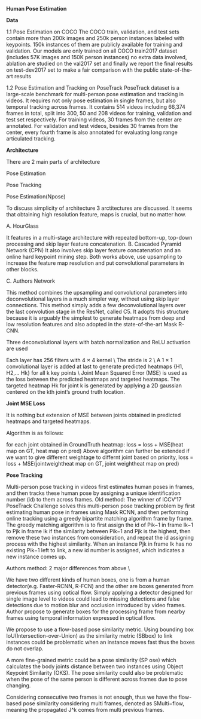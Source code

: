 
**Human Pose Estimation**

**Data**

1.1 Pose Estimation on COCO The COCO train, validation, and test sets contain more than 200k images and 250k person instances labeled with keypoints. 150k instances of them are publicly available for training and validation. Our models are only trained on all COCO train2017 dataset (includes 57K images and 150K person instances) no extra data involved, ablation are studied on the val2017 set and finally we report the final results on test-dev2017 set to make a fair comparison with the public state-of-the-art results


1.2 Pose Estimation and Tracking on PoseTrack PoseTrack dataset is a large-scale benchmark for multi-person pose estimation and tracking in videos. It requires not only pose estimation in single frames, but also temporal tracking across frames. It contains 514 videos including 66,374 frames in total, split into 300, 50 and 208 videos for training, validation and test set respectively. For training videos, 30 frames from the center are annotated. For validation and test videos, besides 30 frames from the center, every fourth frame is also annotated for evaluating long range articulated tracking.



**Architecture**

There are 2 main parts of architecture

Pose Estimation

Pose Tracking

Pose Estimation(Npose)

To discuss simplicity of architecture 3 arctitectures are discussed. It seems that obtaining high resolution feature, maps is crucial, but no matter how.

A. HourGlass

It features in a multi-stage architecture with repeated bottom-up, top-down processing and skip layer feature concatenation. B. Cascaded Pyramid Network (CPN)
It also involves skip layer feature concatenation and an online hard keypoint mining step. Both works above, use upsampling to increase the feature map resolution and put convolutional parameters in other blocks.

C. Authors Network

This method combines the upsampling and convolutional parameters into deconvolutional layers in a much simpler way, without using skip layer connections. This method simply adds a few deconvolutional layers over the last convolution stage in the ResNet, called C5. It adopts this structure because it is arguably the simplest to generate heatmaps from deep and low resolution features and also adopted in the state-of-the-art Mask R-CNN.

Three deconvolutional layers with batch normalization and ReLU activation are used

Each layer has 256 filters with 4 × 4 kernel \ The stride is 2 \ A 1 × 1 convolutional layer is added at last to generate predicted heatmaps {H1, H2,... Hk} for all k key points \ Joint Mean Squared Error (MSE) is used as the loss between the predicted heatmaps and targeted heatmaps. The targeted heatmap Hk for joint k is generated by applying a 2D gaussian centered on the kth joint’s ground truth location.


**Joint MSE Loss**

It is nothing but extension of MSE between joints obtained in predicted heatmaps and targeted heatmaps.

Algorithm is as follows:

for each joint obtained in GroundTruth heatmap:
loss = loss + MSE(heat map on GT, heat map on pred)
Above algorithm can further be extended if we want to give different weightage to differnt joint based on priority,
loss = loss + MSE(jointweightheat map on GT, joint weightheat map on pred)

**Pose Tracking**

Multi-person pose tracking in videos first estimates human poses in frames, and then tracks these human pose by assigning a unique identification number (id) to them across frames. Old method: The winner of ICCV’17 PoseTrack Challenge solves this multi-person pose tracking problem by first estimating human pose in frames using Mask RCNN, and then performing online tracking using a greedy bipartite matching algorithm frame by frame. The greedy matching algorithm is to first assign the id of Pik−1 in frame Ik−1 to Pjk in frame Ik if the similarity between Pik−1 and Pjk is the highest, then remove these two instances from consideration, and repeat the id assigning process with the highest similarity. When an instance Pjk in frame Ik has no existing Pik−1 left to link, a new id number is assigned, which indicates a new instance comes up.

Authors method: 2 major differences from above \

We have two different kinds of human boxes, one is from a human detector(e.g. Faster-RCNN, R-FCN) and the other are boxes generated from previous frames using optical flow.
Simply applying a detector designed for single image level to videos could lead to missing detections and false detections due to motion blur and occlusion introduced by video frames. Author propose to generate boxes for the processing frame from nearby frames using temporal information expressed in optical flow.

We propose to use a flow-based pose similarity metric.
Using bounding box IoU(Intersection-over-Union) as the similarity metric (SBbox) to link instances could be problematic when an instance moves fast thus the boxes do not overlap.

A more fine-grained metric could be a pose similarity (SP ose) which calculates the body joints distance between two instances using Object Keypoint Similarity (OKS). The pose similarity could also be problematic when the pose of the same person is different across frames due to pose changing.

Considering consecutive two frames is not enough, thus we have the flow-based pose similarity considering multi frames, denoted as SMulti−flow, meaning the propagated J^k comes from multi previous frames.



